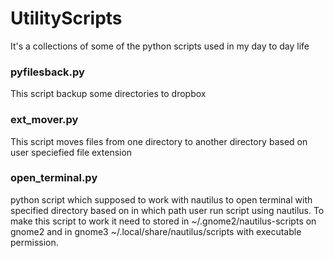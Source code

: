 # UtilityScripts
It's a collections of some of the python  scripts used in my day to day life
### pyfilesback.py
This script backup some directories to dropbox
### ext_mover.py
This script moves files from one directory to another directory based on user speciefied file extension
### open_terminal.py
python script which supposed to work with nautilus to open terminal with specified directory based on in which path user run script using nautilus. To make this script to work it need to stored in ~/.gnome2/nautilus-scripts on gnome2 and in gnome3 ~/.local/share/nautilus/scripts with executable permission.
